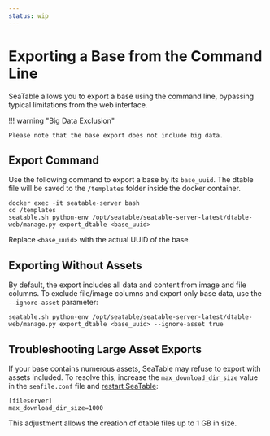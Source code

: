 ```yaml
---
status: wip
---
```


# Exporting a Base from the Command Line

SeaTable allows you to export a base using the command line, bypassing typical limitations from the web interface.

!!! warning "Big Data Exclusion"

    Please note that the base export does not include big data.

## Export Command

Use the following command to export a base by its `base_uuid`. The dtable file will be saved to the `/templates` folder inside the docker container.

```
docker exec -it seatable-server bash
cd /templates
seatable.sh python-env /opt/seatable/seatable-server-latest/dtable-web/manage.py export_dtable <base_uuid>
```

Replace `<base_uuid>` with the actual UUID of the base.

## Exporting Without Assets

By default, the export includes all data and content from image and file columns. To exclude file/image columns and export only base data, use the `--ignore-asset` parameter:

```
seatable.sh python-env /opt/seatable/seatable-server-latest/dtable-web/manage.py export_dtable <base_uuid> --ignore-asset true
```

## Troubleshooting Large Asset Exports

If your base contains numerous assets, SeaTable may refuse to export with assets included. To resolve this, increase the `max_download_dir_size` value in the `seafile.conf` file and [restart SeaTable](../maintenance/restart-seatable.md):

```
[fileserver]
max_download_dir_size=1000
```

This adjustment allows the creation of dtable files up to 1 GB in size.
